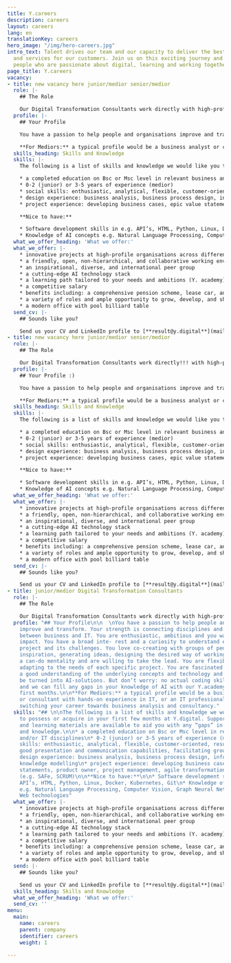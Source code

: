 ```yaml
---
title: Y.careers
description: careers
layout: careers
lang: en
translationKey: careers
hero_image: "/img/hero-careers.jpg"
intro_text: Talent drives our team and our capacity to deliver the best solutions
  and services for our customers. Join us on this exciting journey and our team of
  people who are passionate about digital, learning and working together.
page_title: Y.careers
vacancy:
- title: new vacancy here junior/medior senior/medior
  role: |-
    ## The Role

    Our Digital Transformation Consultants work directly with high-profile organisations across different sectors (government, financial, utilities, health). You represent Y. Digital, our unique vision, approach, solutions, platform and showcases. You make our AI solutions tangible and understandable by giving presentations, inspiration sessions and facilitating design labs, to generate and prioritise valuable ideas, create roadmaps and develop prototypes in close cooperation with customers. You turn ideas into concrete projects, elaborating feasibility studies, business process designs, conversation designs, information and knowledge models. You lead the digital transformation project during design, development and implementation of the AI solution, using our agile approach, working in multi-disciplinary teams. You will work closely with our highly-skilled AI experts: a strong peer group of experienced machine learning engineers and data scientists. Within this role, as we are expanding and growing rapidly, there is ample room to develop, grow and achieve your personal goals and ambitions.
  profile: |-
    ## Your Profile

    You have a passion to help people and organisations improve and transform. Your strength is connecting disciplines and building bridges between business and IT. You are enthusiastic, ambitious and you want to have impact. You have a broad inte- rest and a curiosity to understand each specific project and its challenges. You love co-creating with groups of people, providing inspiration, generating ideas, designing the desired way of working. You have a can-do mentality and are willing to take the lead. You are flexible, quickly adapting to the needs of each specific project. You are fascinated by AI and have a good understanding of the underlying concepts and technology and how this can be turned into AI-solutions. But don’t worry: no actual coding skills are needed, and we can fill any gaps in your knowledge of AI with our Y.academy during your first months.

    **For Mediors:** a typical profile would be a business analyst or consultant with hands-on experience in IT, or an IT professional with a desire switching your career towards business analysis and consultancy.
  skills_heading: Skills and Knowledge
  skills: |-
    The following is a list of skills and knowledge we would like you to possess or acquire in your first few months at Y.digital. Support, coaching and learning materials are available to aid you with any “gaps” in your skills and knowledge.

    * a completed education on Bsc or Msc level in relevant business and/or IT disciplines
    * 0-2 (junior) or 3-5 years of experience (medior)
    * social skills: enthusiastic, analytical, flexible, customer-oriented, result-driven, good presentation and communication capabilities, facilitating group sessions
    * design experience: business analysis, business process design, information and knowledge modelling
    * project experience: developing business cases, epic value statements, product owner, project management, agile transformation approaches (e.g. SAFe, SCRUM)

    **Nice to have:**

    * Software development skills in e.g. API’s, HTML, Python, Linux, Docker, Kubernetes, Git
    * Knowledge of AI concepts e.g. Natural Language Processing, Computer Vision, Graph Neural Networks, Semantic Web technologies
  what_we_offer_heading: 'What we offer:'
  what_we_offer: |-
    * innovative projects at high-profile organisations across different sectors
    * a friendly, open, non-hierarchical, and collaborative working environment
    * an inspirational, diverse, and international peer group
    * a cutting-edge AI technology stack
    * a learning path tailored to your needs and ambitions (Y. academy)
    * a competitive salary
    * benefits including: a comprehensive pension scheme, lease car, and bonus scheme
    * a variety of roles and ample opportunity to grow, develop, and shape your career path
    * a modern office with pool billiard table
  send_cv: |-
    ## Sounds like you?

    Send us your CV and LinkedIn profile to [**result@y.digital**](mailto:result@y.digital)
- title: new vacancy here junior/medior senior/medior
  role: |-
    ## The Role

    Our Digital Transformation Consultants work directly!!! with high-profile organisations across different sectors (government, financial, utilities, health). You represent Y. Digital, our unique vision, approach, solutions, platform and showcases. You make our AI solutions tangible and understandable by giving presentations, inspiration sessions and facilitating design labs, to generate and prioritise valuable ideas, create roadmaps and develop prototypes in close cooperation with customers. You turn ideas into concrete projects, elaborating feasibility studies, business process designs, conversation designs, information and knowledge models. You lead the digital transformation project during design, development and implementation of the AI solution, using our agile approach, working in multi-disciplinary teams. You will work closely with our highly-skilled AI experts: a strong peer group of experienced machine learning engineers and data scientists. Within this role, as we are expanding and growing rapidly, there is ample room to develop, grow and achieve your personal goals and ambitions.
  profile: |-
    ## Your Profile :)

    You have a passion to help people and organisations improve and transform. Your strength is connecting disciplines and building bridges between business and IT. You are enthusiastic, ambitious and you want to have impact. You have a broad inte- rest and a curiosity to understand each specific project and its challenges. You love co-creating with groups of people, providing inspiration, generating ideas, designing the desired way of working. You have a can-do mentality and are willing to take the lead. You are flexible, quickly adapting to the needs of each specific project. You are fascinated by AI and have a good understanding of the underlying concepts and technology and how this can be turned into AI-solutions. But don’t worry: no actual coding skills are needed, and we can fill any gaps in your knowledge of AI with our Y.academy during your first months.

    **For Mediors:** a typical profile would be a business analyst or consultant with hands-on experience in IT, or an IT professional with a desire switching your career towards business analysis and consultancy.
  skills_heading: Skills and Knowledge
  skills: |-
    The following is a list of skills and knowledge we would like you to possess or acquire in your first few months at Y.digital. Support, coaching and learning materials are available to aid you with any “gaps” in your skills and knowledge.

    * a completed education on Bsc or Msc level in relevant business and/or IT disciplines
    * 0-2 (junior) or 3-5 years of experience (medior)
    * social skills: enthusiastic, analytical, flexible, customer-oriented, result-driven, good presentation and communication capabilities, facilitating group sessions
    * design experience: business analysis, business process design, information and knowledge modelling
    * project experience: developing business cases, epic value statements, product owner, project management, agile transformation approaches (e.g. SAFe, SCRUM)

    **Nice to have:**

    * Software development skills in e.g. API’s, HTML, Python, Linux, Docker, Kubernetes, Git
    * Knowledge of AI concepts e.g. Natural Language Processing, Computer Vision, Graph Neural Networks, Semantic Web technologies
  what_we_offer_heading: 'What we offer:'
  what_we_offer: |-
    * innovative projects at high-profile organisations across different sectors
    * a friendly, open, non-hierarchical, and collaborative working environment
    * an inspirational, diverse, and international peer group
    * a cutting-edge AI technology stack
    * a learning path tailored to your needs and ambitions (Y. academy)
    * a competitive salary
    * benefits including: a comprehensive pension scheme, lease car, and bonus scheme
    * a variety of roles and ample opportunity to grow, develop, and shape your career path
    * a modern office with pool billiard table
  send_cv: |-
    ## Sounds like you?

    Send us your CV and LinkedIn profile to [**result@y.digital**](mailto:result@y.digital)
- title: junior/medior Digital Transformation Consultants
  role: |-
    ## The Role

    Our Digital Transformation Consultants work directly with high-profile organisations across different sectors (government, financial, utilities, health). You represent Y. Digital, our unique vision, approach, solutions, platform and showcases. You make our AI solutions tangible and understandable by giving presentations, inspiration sessions and facilitating design labs, to generate and prioritise valuable ideas, create roadmaps and develop prototypes in close cooperation with customers. You turn ideas into concrete projects, elaborating feasibility studies, business process designs, conversation designs, information and knowledge models. You lead the digital transformation project during design, development and implementation of the AI solution, using our agile approach, working in multi-disciplinary teams. You will work closely with our highly-skilled AI experts: a strong peer group of experienced machine learning engineers and data scientists. Within this role, as we are expanding and growing rapidly, there is ample room to develop, grow and achieve your personal goals and ambitions.
  profile: "## Your Profile\n\n  \nYou have a passion to help people and organisations
    improve and transform. Your strength is connecting disciplines and building bridges
    between business and IT. You are enthusiastic, ambitious and you want to have
    impact. You have a broad inte- rest and a curiosity to understand each specific
    project and its challenges. You love co-creating with groups of people, providing
    inspiration, generating ideas, designing the desired way of working. You have
    a can-do mentality and are willing to take the lead. You are flexible, quickly
    adapting to the needs of each specific project. You are fascinated by AI and have
    a good understanding of the underlying concepts and technology and how this can
    be turned into AI-solutions. But don’t worry: no actual coding skills are needed,
    and we can fill any gaps in your knowledge of AI with our Y.academy during your
    first months.\n\n**For Mediors:** a typical profile would be a business analyst
    or consultant with hands-on experience in IT, or an IT professional with a desire
    switching your career towards business analysis and consultancy."
  skills: "## \n\nThe following is a list of skills and knowledge we would like you
    to possess or acquire in your first few months at Y.digital. Support, coaching
    and learning materials are available to aid you with any “gaps” in your skills
    and knowledge.\n\n* a completed education on Bsc or Msc level in relevant business
    and/or IT disciplines\n* 0-2 (junior) or 3-5 years of experience (medior)\n* social
    skills: enthusiastic, analytical, flexible, customer-oriented, result-driven,
    good presentation and communication capabilities, facilitating group sessions\n*
    design experience: business analysis, business process design, information and
    knowledge modelling\n* project experience: developing business cases, epic value
    statements, product owner, project management, agile transformation approaches
    (e.g. SAFe, SCRUM)\n\n**Nice to have:**\n\n* Software development skills in e.g.
    API’s, HTML, Python, Linux, Docker, Kubernetes, Git\n* Knowledge of AI concepts
    e.g. Natural Language Processing, Computer Vision, Graph Neural Networks, Semantic
    Web technologies"
  what_we_offer: |-
    * innovative projects at high-profile organisations across different sectors
    * a friendly, open, non-hierarchical, and collaborative working environment
    * an inspirational, diverse, and international peer group
    * a cutting-edge AI technology stack
    * a learning path tailored to your needs and ambitions (Y. academy)
    * a competitive salary
    * benefits including: a comprehensive pension scheme, lease car, and bonus scheme
    * a variety of roles and ample opportunity to grow, develop, and shape your career path
    * a modern office with pool billiard table
  send: |-
    ## Sounds like you?

    Send us your CV and LinkedIn profile to [**result@y.digital**](mailto:result@y.digital)
  skills_heading: Skills and Knowledge
  what_we_offer_heading: 'What we offer:'
  send_cv: ''
menu:
  main:
    name: careers
    parent: company
    identifier: careers
    weight: 1

---
```

